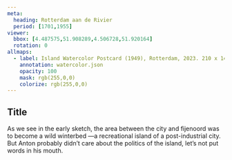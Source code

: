 ```yaml
---
meta:
  heading: Rotterdam aan de Rivier
  period: [1701,1955]
viewer:
  bbox: [4.487575,51.908289,4.506728,51.920164]
  rotation: 0
allmaps:
  - label: Island Watercolor Postcard (1949), Rotterdam, 2023. 210 x 148mm. The Berlage. Based on Sander de Bruijn Rijksmijn Den Hooghmoed, Baron 1898, 1965. De Efteling Archive.
    annotation: watercolor.json
    opacity: 100
    mask: rgb(255,0,0)
    colorize: rgb(255,0,0)
---
```

## Title

As we see in the early sketch, the area between the city and fijenoord was to become a wild winterbed —a recreational island of a post-industrial city. But Anton probably didn’t care about the politics of the island, let’s not put words in his mouth.